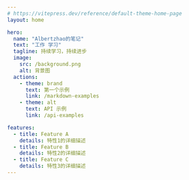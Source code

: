 ```yaml
---
# https://vitepress.dev/reference/default-theme-home-page
layout: home

hero:
  name: "Albertzhao的笔记"
  text: "工作 学习"
  tagline: 持续学习，持续进步
  image:
    src: /background.png
    alt: 背景图
  actions:
    - theme: brand
      text: 第一个示例
      link: /markdown-examples
    - theme: alt
      text: API 示例
      link: /api-examples

features:
  - title: Feature A
    details: 特性1的详细描述
  - title: Feature B
    details: 特性2的详细描述
  - title: Feature C
    details: 特性3的详细描述
---
```


